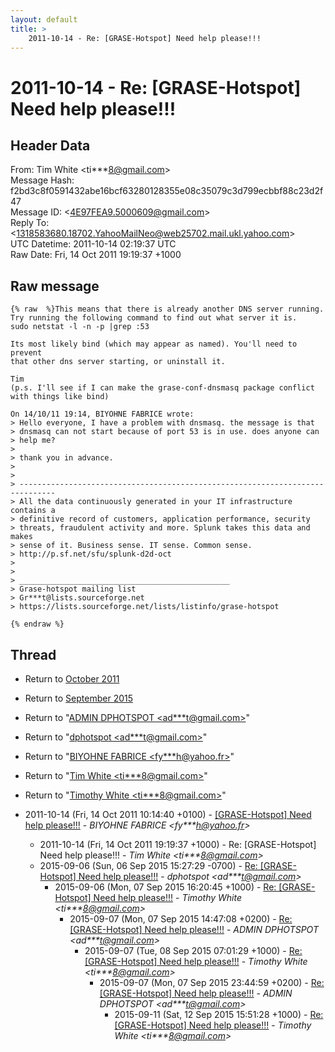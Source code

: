 ```yaml
---
layout: default
title: >
    2011-10-14 - Re: [GRASE-Hotspot] Need help please!!!
---
```


# 2011-10-14 - Re: [GRASE-Hotspot] Need help please!!!

## Header Data

From: Tim White \<ti***8@gmail.com\><br>
Message Hash: f2bd3c8f0591432abe16bcf63280128355e08c35079c3d799ecbbf88c23d2f47<br>
Message ID: \<4E97FEA9.5000609@gmail.com\><br>
Reply To: \<1318583680.18702.YahooMailNeo@web25702.mail.ukl.yahoo.com\><br>
UTC Datetime: 2011-10-14 02:19:37 UTC<br>
Raw Date: Fri, 14 Oct 2011 19:19:37 +1000<br>

## Raw message

```
{% raw  %}This means that there is already another DNS server running.
Try running the following command to find out what server it is.
sudo netstat -l -n -p |grep :53

Its most likely bind (which may appear as named). You'll need to prevent 
that other dns server starting, or uninstall it.

Tim
(p.s. I'll see if I can make the grase-conf-dnsmasq package conflict 
with things like bind)

On 14/10/11 19:14, BIYOHNE FABRICE wrote:
> Hello everyone, I have a problem with dnsmasq. the message is that 
> dnsmasq can not start because of port 53 is in use. does anyone can 
> help me?
>
> thank you in advance.
>
>
> ------------------------------------------------------------------------------
> All the data continuously generated in your IT infrastructure contains a
> definitive record of customers, application performance, security
> threats, fraudulent activity and more. Splunk takes this data and makes
> sense of it. Business sense. IT sense. Common sense.
> http://p.sf.net/sfu/splunk-d2d-oct
>
>
> _______________________________________________
> Grase-hotspot mailing list
> Gr***t@lists.sourceforge.net
> https://lists.sourceforge.net/lists/listinfo/grase-hotspot

{% endraw %}
```

## Thread

+ Return to [October 2011](/archive/2011/10)
+ Return to [September 2015](/archive/2015/09)

+ Return to "[ADMIN DPHOTSPOT <ad***t<span>@</span>gmail.com>](/authors/ad___t_at_gmail_com)"
+ Return to "[dphotspot <ad***t<span>@</span>gmail.com>](/authors/ad___t_at_gmail_com)"
+ Return to "[BIYOHNE FABRICE <fy***h<span>@</span>yahoo.fr>](/authors/fy___h_at_yahoo_fr)"
+ Return to "[Tim White <ti***8<span>@</span>gmail.com>](/authors/ti___8_at_gmail_com)"
+ Return to "[Timothy White <ti***8<span>@</span>gmail.com>](/authors/ti___8_at_gmail_com)"

+ 2011-10-14 (Fri, 14 Oct 2011 10:14:40 +0100) - [[GRASE-Hotspot] Need help please!!!](/archive/2011/10/d5ce24a64f05c6dc172d69f36e3b6342ef1633599e6a56bc5532529895eef5f1) - _BIYOHNE FABRICE \<fy***h@yahoo.fr\>_
  + 2011-10-14 (Fri, 14 Oct 2011 19:19:37 +1000) - Re: [GRASE-Hotspot] Need help please!!! - _Tim White \<ti***8@gmail.com\>_
  + 2015-09-06 (Sun, 06 Sep 2015 15:27:29 -0700) - [Re: [GRASE-Hotspot] Need help please!!!](/archive/2015/09/9fbc2f4e23172cf3856fa49605dab35d3fa99b781a7826a625f9adf218a73a1a) - _dphotspot \<ad***t@gmail.com\>_
    + 2015-09-06 (Mon, 07 Sep 2015 16:20:45 +1000) - [Re: [GRASE-Hotspot] Need help please!!!](/archive/2015/09/1653f13bb6d69874aef260a950c413c7f2893e4b6a00ce834bb94ab2b7daa3aa) - _Timothy White \<ti***8@gmail.com\>_
      + 2015-09-07 (Mon, 07 Sep 2015 14:47:08 +0200) - [Re: [GRASE-Hotspot] Need help please!!!](/archive/2015/09/21a391963162ad7739e08aba22de1a69835e5f75a4677dbe87b17e1730710c9b) - _ADMIN DPHOTSPOT \<ad***t@gmail.com\>_
        + 2015-09-07 (Tue, 08 Sep 2015 07:01:29 +1000) - [Re: [GRASE-Hotspot] Need help please!!!](/archive/2015/09/b1c833d0cb6ecd6453f9ed4bf616af92824b27ba2e34cd4212b2a26a09c8cf8b) - _Timothy White \<ti***8@gmail.com\>_
          + 2015-09-07 (Mon, 07 Sep 2015 23:44:59 +0200) - [Re: [GRASE-Hotspot] Need help please!!!](/archive/2015/09/d874f2e860dfc101463ed5120beb1b99fd8b0c0a1341c6341f65c0f62c832449) - _ADMIN DPHOTSPOT \<ad***t@gmail.com\>_
            + 2015-09-11 (Sat, 12 Sep 2015 15:51:28 +1000) - [Re: [GRASE-Hotspot] Need help please!!!](/archive/2015/09/b1388dad48bb0a298b78bf3effe0614b5941e6626205bfde6e805997593b0557) - _Timothy White \<ti***8@gmail.com\>_

